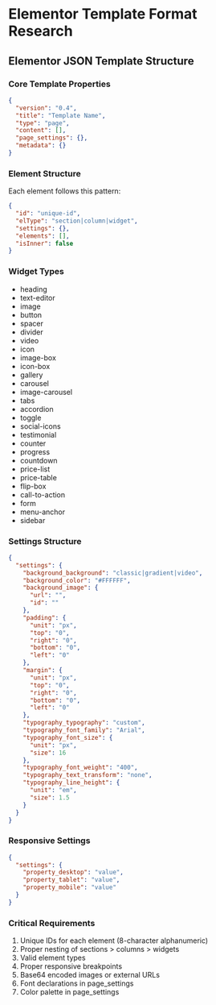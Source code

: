 # Elementor Template Format Research

## Elementor JSON Template Structure

### Core Template Properties
```json
{
  "version": "0.4",
  "title": "Template Name",
  "type": "page",
  "content": [],
  "page_settings": {},
  "metadata": {}
}
```

### Element Structure
Each element follows this pattern:
```json
{
  "id": "unique-id",
  "elType": "section|column|widget",
  "settings": {},
  "elements": [],
  "isInner": false
}
```

### Widget Types
- heading
- text-editor
- image
- button
- spacer
- divider
- video
- icon
- image-box
- icon-box
- gallery
- carousel
- image-carousel
- tabs
- accordion
- toggle
- social-icons
- testimonial
- counter
- progress
- countdown
- price-list
- price-table
- flip-box
- call-to-action
- form
- menu-anchor
- sidebar

### Settings Structure
```json
{
  "settings": {
    "background_background": "classic|gradient|video",
    "background_color": "#FFFFFF",
    "background_image": {
      "url": "",
      "id": ""
    },
    "padding": {
      "unit": "px",
      "top": "0",
      "right": "0",
      "bottom": "0",
      "left": "0"
    },
    "margin": {
      "unit": "px",
      "top": "0",
      "right": "0",
      "bottom": "0",
      "left": "0"
    },
    "typography_typography": "custom",
    "typography_font_family": "Arial",
    "typography_font_size": {
      "unit": "px",
      "size": 16
    },
    "typography_font_weight": "400",
    "typography_text_transform": "none",
    "typography_line_height": {
      "unit": "em",
      "size": 1.5
    }
  }
}
```

### Responsive Settings
```json
{
  "settings": {
    "property_desktop": "value",
    "property_tablet": "value",
    "property_mobile": "value"
  }
}
```

### Critical Requirements
1. Unique IDs for each element (8-character alphanumeric)
2. Proper nesting of sections > columns > widgets
3. Valid element types
4. Proper responsive breakpoints
5. Base64 encoded images or external URLs
6. Font declarations in page_settings
7. Color palette in page_settings